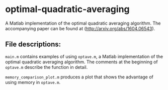 # optimal-quadratic-averaging
A Matlab implementation of the optimal quadratic averaging algorithm.
The accompanying paper can be found at (http://arxiv.org/abs/1604.06543).

## File descriptions:

```main.m``` contains examples of using ```optave.m```, a Matlab implementation of the optimal quadratic averaging algorithm.
The comments at the beginning of ```optave.m``` describe the function in detail.

```memory_comparison_plot.m``` produces a plot that shows the advantage of using memory in ```optave.m```.
